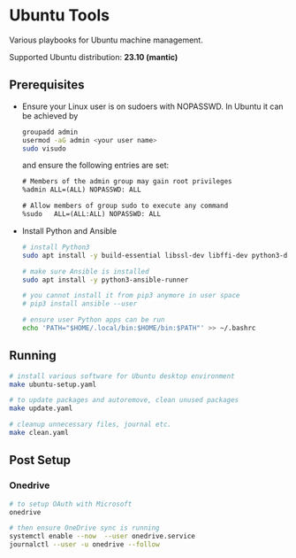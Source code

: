 # Ubuntu Tools

Various playbooks for Ubuntu machine management.

Supported Ubuntu distribution: **23.10 (mantic)**

## Prerequisites

* Ensure your Linux user is on sudoers with NOPASSWD. In Ubuntu it can be achieved by

  ```bash
  groupadd admin
  usermod -aG admin <your user name>
  sudo visudo
  ```

  and ensure the following entries are set:

  ```txt
  # Members of the admin group may gain root privileges
  %admin ALL=(ALL) NOPASSWD: ALL

  # Allow members of group sudo to execute any command
  %sudo   ALL=(ALL:ALL) NOPASSWD: ALL
  ```

* Install Python and Ansible

  ```bash
  # install Python3
  sudo apt install -y build-essential libssl-dev libffi-dev python3-dev python3-pip

  # make sure Ansible is installed
  sudo apt install -y python3-ansible-runner

  # you cannot install it from pip3 anymore in user space
  # pip3 install ansible --user

  # ensure user Python apps can be run
  echo 'PATH="$HOME/.local/bin:$HOME/bin:$PATH"' >> ~/.bashrc
  ```

## Running

```bash
# install various software for Ubuntu desktop environment
make ubuntu-setup.yaml

# to update packages and autoremove, clean unused packages
make update.yaml

# cleanup unnecessary files, journal etc.
make clean.yaml
```

## Post Setup

### Onedrive

```bash
# to setup OAuth with Microsoft
onedrive

# then ensure OneDrive sync is running
systemctl enable --now  --user onedrive.service
journalctl --user -u onedrive --follow
```
